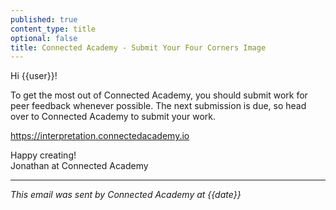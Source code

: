 ```yaml
---
published: true
content_type: title
optional: false
title: Connected Academy - Submit Your Four Corners Image
---
```

Hi {{user}}!

To get the most out of Connected Academy, you should submit work for peer feedback whenever possible. The next submission is due, so head over to Connected Academy to submit your work.

https://interpretation.connectedacademy.io

Happy creating!\
Jonathan at Connected Academy

----
_This email was sent by Connected Academy at {{date}}_
